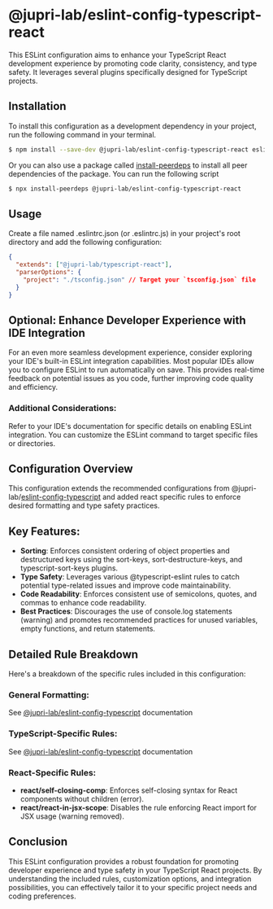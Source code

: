 # @jupri-lab/eslint-config-typescript-react

This ESLint configuration aims to enhance your TypeScript React development experience by promoting code clarity, consistency, and type safety. It leverages several plugins specifically designed for TypeScript projects.

## Installation

To install this configuration as a development dependency in your project, run the following command in your terminal.

```bash
$ npm install --save-dev @jupri-lab/eslint-config-typescript-react eslint eslint-plugin-sort-destructure-keys eslint-plugin-sort-keys eslint-plugin-typescript-sort-keys @typescript-eslint/eslint-plugin @typescript-eslint/parser eslint-plugin-react eslint-plugin-react-hooks
```

Or you can also use a package called [install-peerdeps](https://www.npmjs.com/package/install-peerdeps) to install all peer dependencies of the package. You can run the following script

```bash
$ npx install-peerdeps @jupri-lab/eslint-config-typescript-react
```

## Usage

Create a file named .eslintrc.json (or .eslintrc.js) in your project's root directory and add the following configuration:

```json
{
  "extends": ["@jupri-lab/typescript-react"],
  "parserOptions": {
    "project": "./tsconfig.json" // Target your `tsconfig.json` file
  }
}
```

## Optional: Enhance Developer Experience with IDE Integration

For an even more seamless development experience, consider exploring your IDE's built-in ESLint integration capabilities. Most popular IDEs allow you to configure ESLint to run automatically on save. This provides real-time feedback on potential issues as you code, further improving code quality and efficiency.

### Additional Considerations:

Refer to your IDE's documentation for specific details on enabling ESLint integration.
You can customize the ESLint command to target specific files or directories.

## Configuration Overview

This configuration extends the recommended configurations from @jupri-lab/[eslint-config-typescript](https://github.com/JupriLab/lint/tree/main/packages/eslint-config-typescript) and added react specific rules to enforce desired formatting and type safety practices.

## Key Features:

- **Sorting**: Enforces consistent ordering of object properties and destructured keys using the sort-keys, sort-destructure-keys, and typescript-sort-keys plugins.
- **Type Safety**: Leverages various @typescript-eslint rules to catch potential type-related issues and improve code maintainability.
- **Code Readability**: Enforces consistent use of semicolons, quotes, and commas to enhance code readability.
- **Best Practices**: Discourages the use of console.log statements (warning) and promotes recommended practices for unused variables, empty functions, and return statements.

## Detailed Rule Breakdown

Here's a breakdown of the specific rules included in this configuration:

### General Formatting:

See [@jupri-lab/eslint-config-typescript](/packages/eslint-config-typescript/README.md/#general-formatting) documentation

### TypeScript-Specific Rules:

See [@jupri-lab/eslint-config-typescript](/packages/eslint-config-typescript/README.md/#typescript-specific-rules) documentation

### React-Specific Rules:

- **react/self-closing-comp**: Enforces self-closing syntax for React components without children (error).
- **react/react-in-jsx-scope**: Disables the rule enforcing React import for JSX usage (warning removed).

## Conclusion

This ESLint configuration provides a robust foundation for promoting developer experience and type safety in your TypeScript React projects. By understanding the included rules, customization options, and integration possibilities, you can effectively tailor it to your specific project needs and coding preferences.
